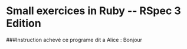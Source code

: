 Small exercices in Ruby -- RSpec 3 Edition
==========
###Instruction achevé
ce programe dit a Alice : Bonjour
